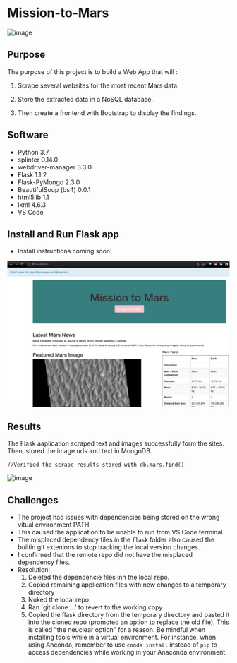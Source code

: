 # Mission-to-Mars
![image](resources/mars_rover.gif)

## Purpose
The purpose of this project is to build a Web App that will :

1. Scrape several websites for the most recent Mars data. 

2. Store the extracted data in a NoSQL database.

3. Then create a frontend with Bootstrap to display the findings.


## Software

- Python 3.7
- splinter 0.14.0
- webdriver-manager 3.3.0
- Flask 1.1.2
- Flask-PyMongo 2.3.0
- BeautifulSoup (bs4) 0.0.1
- html5lib 1.1
- lxml 4.6.3
- VS Code

## Install and Run Flask app

- Install instructions coming soon!

![image](resources/scrape_app.png)
## Results
The Flask aaplication scraped text and images successfully form the sites. Then, stored the image urls and text in MongoDB.

```
//Verified the scrape results stored with db.mars.find()
```

![image](resources/mars_db.gif)

## Challenges
- The project had issues with dependencies being stored on the wrong vitual environment PATH. 
- This caused the application to be unable to run from VS Code terminal.
- The misplaced dependency files in the `flask` folder also caused the builtin git extenions to stop tracking the local version changes.
- I confirmed that the remote repo did not have the misplaced dependency files.
- Resolution: 
    1. Deleted the dependencie files inn the local repo.
    2. Copied remaining application files with new changes to a temporary directory
    3. Nuked the local repo.
    4. Ran `git clone ...' to revert to the working copy 
    5. Copied the flask directory from the temporary directory and pasted it into the cloned repo (promoted an option to replace the old file).
    This is called "the neuclear option" for a reason. Be mindful when installing tools while in a virtual environment. For instance, when using Anconda, remember to use `conda install` instead of `pip` to access dependencies  while working in your Anaconda environment. 
